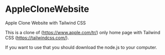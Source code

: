 # AppleCloneWebsite
Apple Clone Website with Tailwind CSS


This is a clone of (https://www.apple.com/tr/) only home page with Tailwind CSS (https://tailwindcss.com/). 

If you want to use that you should download the node.js to your computer.
